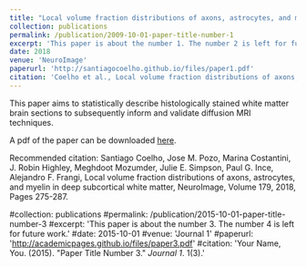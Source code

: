 ```yaml
---
title: "Local volume fraction distributions of axons, astrocytes, and myelin in deep subcortical white matter"
collection: publications
permalink: /publication/2009-10-01-paper-title-number-1
excerpt: 'This paper is about the number 1. The number 2 is left for future work.'
date: 2018
venue: 'NeuroImage'
paperurl: 'http://santiagocoelho.github.io/files/paper1.pdf'
citation: 'Coelho et al., Local volume fraction distributions of axons, astrocytes, and myelin in deep subcortical white matter, NeuroImage, Volume 179, 2018, Pages 275-287.'
---
```


This paper aims to statistically describe histologically stained white matter brain sections to subsequently inform and validate diffusion MRI techniques.

A pdf of the paper can be downloaded [here](https://github.com/santiagocoelho/santiagocoelho.github.io/files/7991222/paper1.pdf).

Recommended citation: Santiago Coelho, Jose M. Pozo, Marina Costantini, J. Robin Highley, Meghdoot Mozumder, Julie E. Simpson, Paul G. Ince, Alejandro F. Frangi, Local volume fraction distributions of axons, astrocytes, and myelin in deep subcortical white matter, NeuroImage, Volume 179, 2018, Pages 275-287.


#collection: publications
#permalink: /publication/2015-10-01-paper-title-number-3
#excerpt: 'This paper is about the number 3. The number 4 is left for future work.'
#date: 2015-10-01
#venue: 'Journal 1'
#paperurl: 'http://academicpages.github.io/files/paper3.pdf'
#citation: 'Your Name, You. (2015). &quot;Paper Title Number 3.&quot; <i>Journal 1</i>. 1(3).'

